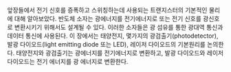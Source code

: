 앞장들에서 전기 신호를 증폭하고 스위칭하는데 사용되는 트랜지스터의 기본적인 물리에 대해 알아보았다. 반도체 소자는 광에너지를 전기에너지로 또는 전기 신호를 광신호로 변환시키기 위해서도 설계될 수 있다. 이러한 소자들은 광 섬유를 통한 광대역 통신과 데이터 통신에 사용된다. 이 장에서는 태양전지, 몇가지의 광검출기(photodetector), 발광 다이오드(light emitting diode 또는 LED), 레이저 다이오드의 기본원리를 논의한다. 태양전지와 광검출기는 광에너지를 전기에너지로 변환하고, 발광 다이오드와 레이저 다이오드는 전기 에너지를 광 에너지로 변환한다.
